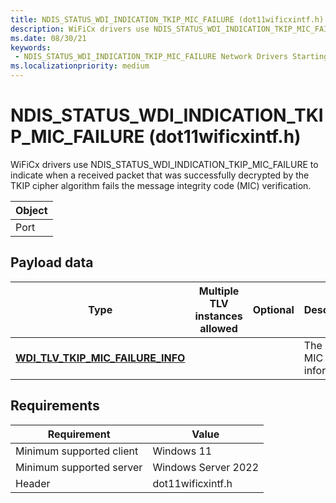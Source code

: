 ```yaml
---
title: NDIS_STATUS_WDI_INDICATION_TKIP_MIC_FAILURE (dot11wificxintf.h)
description: WiFiCx drivers use NDIS_STATUS_WDI_INDICATION_TKIP_MIC_FAILURE to indicate when a received packet that was successfully decrypted by the TKIP cipher algorithm fails the message integrity code (MIC) verification.
ms.date: 08/30/21
keywords:
 - NDIS_STATUS_WDI_INDICATION_TKIP_MIC_FAILURE Network Drivers Starting with Windows Vista
ms.localizationpriority: medium
---
```


# NDIS\_STATUS\_WDI\_INDICATION\_TKIP\_MIC\_FAILURE (dot11wificxintf.h)


WiFiCx drivers use NDIS\_STATUS\_WDI\_INDICATION\_TKIP\_MIC\_FAILURE to indicate when a received packet that was successfully decrypted by the TKIP cipher algorithm fails the message integrity code (MIC) verification.

| Object |
|--------|
| Port   |

 

## Payload data


| Type                                                                             | Multiple TLV instances allowed | Optional | Description                       |
|----------------------------------------------------------------------------------|--------------------------------|----------|-----------------------------------|
| [**WDI\_TLV\_TKIP\_MIC\_FAILURE\_INFO**](./wdi-tlv-tkip-mic-failure-info.md) |                                |          | The TKIP MIC failure information. |

 

## Requirements

|Requirement|Value|
|--- |--- |
|Minimum supported client|Windows 11|
|Minimum supported server|Windows Server 2022|
|Header|dot11wificxintf.h|

 

